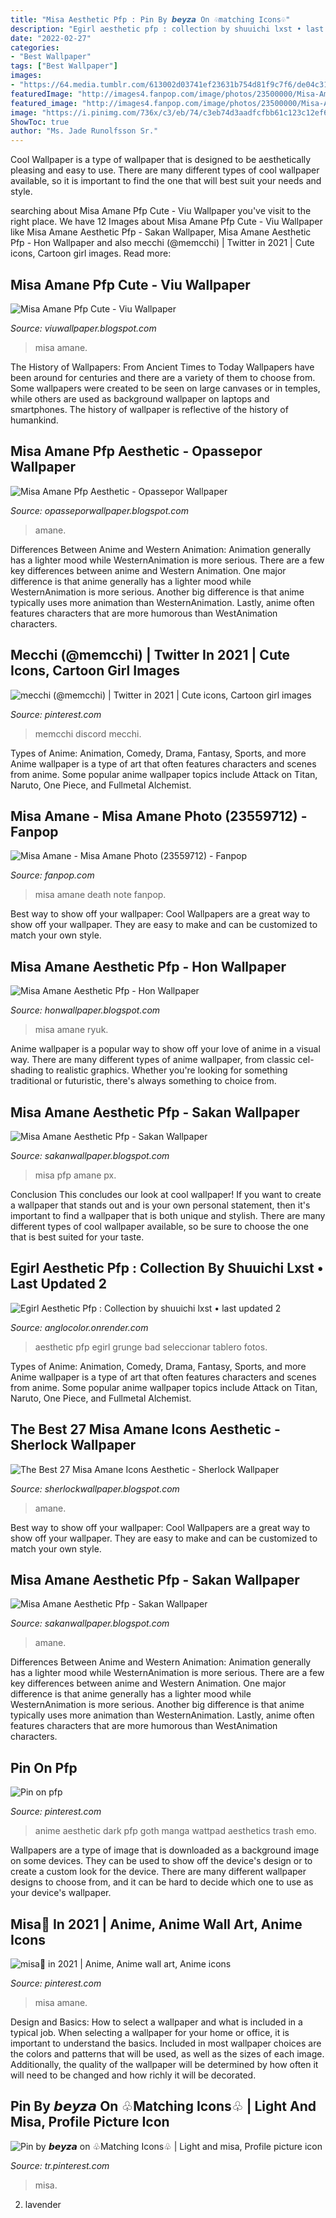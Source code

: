 ```yaml
---
title: "Misa Aesthetic Pfp : Pin By 𝙗𝙚𝙮𝙯𝙖 On ♧matching Icons♧"
description: "Egirl aesthetic pfp : collection by shuuichi lxst • last updated 2"
date: "2022-02-27"
categories:
- "Best Wallpaper"
tags: ["Best Wallpaper"]
images:
- "https://64.media.tumblr.com/613002d03741ef23631b754d81f9c7f6/de04c3168ad9fa66-0e/s1280x1920/763725c770d057347f23ed7bd47edf7b30d991d9.jpg"
featuredImage: "http://images4.fanpop.com/image/photos/23500000/Misa-Amane-misa-amane-23559712-353-353.jpg"
featured_image: "http://images4.fanpop.com/image/photos/23500000/Misa-Amane-misa-amane-23559712-353-353.jpg"
image: "https://i.pinimg.com/736x/c3/eb/74/c3eb74d3aadfcfbb61c123c12ef63e2e.jpg"
ShowToc: true
author: "Ms. Jade Runolfsson Sr."
---
```



Cool Wallpaper is a type of wallpaper that is designed to be aesthetically pleasing and easy to use. There are many different types of cool wallpaper available, so it is important to find the one that will best suit your needs and style.

	

		
searching about Misa Amane Pfp Cute - Viu Wallpaper you've visit to the right place. We have 12 Images about Misa Amane Pfp Cute - Viu Wallpaper like Misa Amane Aesthetic Pfp - Sakan Wallpaper, Misa Amane Aesthetic Pfp - Hon Wallpaper and also mecchi (@memcchi) | Twitter in 2021 | Cute icons, Cartoon girl images. Read more:
		
    
## Misa Amane Pfp Cute - Viu Wallpaper

<img loading=lazy src="https://image.pngaaa.com/342/1358342-middle.png" onerror="this.onerror=null;this.src='https://tse1.mm.bing.net/th?id=OIP.TJ6yffzACsOPDT5Rlbtc_gHaFp&amp;pid=15.1';" alt="Misa Amane Pfp Cute - Viu Wallpaper">

_Source: viuwallpaper.blogspot.com_

>misa amane. 

	

The History of Wallpapers: From Ancient Times to Today
Wallpapers have been around for centuries and there are a variety of them to choose from. Some wallpapers were created to be seen on large canvases or in temples, while others are used as background wallpaper on laptops and smartphones. The history of wallpaper is reflective of the history of humankind.

    
## Misa Amane Pfp Aesthetic - Opassepor Wallpaper

<img loading=lazy src="https://i.pinimg.com/originals/60/8a/c2/608ac274ef3689588cd291a47d905c61.png" onerror="this.onerror=null;this.src='https://tse4.mm.bing.net/th?id=OIP.47rlPpveZrYxEzZ6zx_LYQAAAA&amp;pid=15.1';" alt="Misa Amane Pfp Aesthetic - Opassepor Wallpaper">

_Source: opasseporwallpaper.blogspot.com_

>amane. 

	

Differences Between Anime and Western Animation: Animation generally has a lighter mood while WesternAnimation is more serious.
There are a few key differences between anime and Western Animation. One major difference is that anime generally has a lighter mood while WesternAnimation is more serious. Another big difference is that anime typically uses more animation than WesternAnimation. Lastly, anime often features characters that are more humorous than WestAnimation characters.

    
## Mecchi (@memcchi) | Twitter In 2021 | Cute Icons, Cartoon Girl Images

<img loading=lazy src="https://i.pinimg.com/736x/6f/0e/54/6f0e54ef77d12330b6b78d0e738061dd.jpg" onerror="this.onerror=null;this.src='https://tse1.mm.bing.net/th?id=OIP.oEToHs545RY_FCI8F6hoXgHaHW&amp;pid=15.1';" alt="mecchi (@memcchi) | Twitter in 2021 | Cute icons, Cartoon girl images">

_Source: pinterest.com_

>memcchi discord mecchi. 

	

Types of Anime: Animation, Comedy, Drama, Fantasy, Sports, and more
Anime wallpaper is a type of art that often features characters and scenes from anime. Some popular anime wallpaper topics include Attack on Titan, Naruto, One Piece, and Fullmetal Alchemist.

    
## Misa Amane - Misa Amane Photo (23559712) - Fanpop

<img loading=lazy src="http://images4.fanpop.com/image/photos/23500000/Misa-Amane-misa-amane-23559712-353-353.jpg" onerror="this.onerror=null;this.src='https://tse2.mm.bing.net/th?id=OIP.zh4hyXo7O6KgFqcVsPegLQHaHa&amp;pid=15.1';" alt="Misa Amane - Misa Amane Photo (23559712) - Fanpop">

_Source: fanpop.com_

>misa amane death note fanpop. 

	

Best way to show off your wallpaper:
Cool Wallpapers are a great way to show off your wallpaper. They are easy to make and can be customized to match your own style.

    
## Misa Amane Aesthetic Pfp - Hon Wallpaper

<img loading=lazy src="https://i.pinimg.com/originals/78/cf/06/78cf061daa1b4c390529e84eb590987b.jpg" onerror="this.onerror=null;this.src='https://tse4.mm.bing.net/th?id=OIP.UErdrRXscr4JUjhTee5K1QHaHa&amp;pid=15.1';" alt="Misa Amane Aesthetic Pfp - Hon Wallpaper">

_Source: honwallpaper.blogspot.com_

>misa amane ryuk. 

	

Anime wallpaper is a popular way to show off your love of anime in a visual way. There are many different types of anime wallpaper, from classic cel-shading to realistic graphics. Whether you're looking for something traditional or futuristic, there's always something to choice from.

    
## Misa Amane Aesthetic Pfp - Sakan Wallpaper

<img loading=lazy src="https://64.media.tumblr.com/613002d03741ef23631b754d81f9c7f6/de04c3168ad9fa66-0e/s1280x1920/763725c770d057347f23ed7bd47edf7b30d991d9.jpg" onerror="this.onerror=null;this.src='https://tse4.mm.bing.net/th?id=OIP.Juh7XEFK54PHrqpkCzu5IwHaHa&amp;pid=15.1';" alt="Misa Amane Aesthetic Pfp - Sakan Wallpaper">

_Source: sakanwallpaper.blogspot.com_

>misa pfp amane px. 

	

Conclusion
This concludes our look at cool wallpaper! If you want to create a wallpaper that stands out and is your own personal statement, then it's important to find a wallpaper that is both unique and stylish. There are many different types of cool wallpaper available, so be sure to choose the one that is best suited for your taste.

    
## Egirl Aesthetic Pfp : Collection By Shuuichi Lxst • Last Updated 2

<img loading=lazy src="https://i.pinimg.com/originals/3c/cb/74/3ccb7405d3c3339eebca8325d7e0216a.jpg" onerror="this.onerror=null;this.src='https://tse4.mm.bing.net/th?id=OIP.rUgxvgUUfR5o8hL7QfBxwAHaIE&amp;pid=15.1';" alt="Egirl Aesthetic Pfp : Collection by shuuichi lxst • last updated 2">

_Source: anglocolor.onrender.com_

>aesthetic pfp egirl grunge bad seleccionar tablero fotos. 

	

Types of Anime: Animation, Comedy, Drama, Fantasy, Sports, and more
Anime wallpaper is a type of art that often features characters and scenes from anime. Some popular anime wallpaper topics include Attack on Titan, Naruto, One Piece, and Fullmetal Alchemist.

    
## The Best 27 Misa Amane Icons Aesthetic - Sherlock Wallpaper

<img loading=lazy src="https://i0.wp.com/cdn141.picsart.com/342316594046201.jpg" onerror="this.onerror=null;this.src='https://tse3.mm.bing.net/th?id=OIP.Au50hS1qoHFUhZv2Z7jS7AHaHa&amp;pid=15.1';" alt="The Best 27 Misa Amane Icons Aesthetic - Sherlock Wallpaper">

_Source: sherlockwallpaper.blogspot.com_

>amane. 

	

Best way to show off your wallpaper:
Cool Wallpapers are a great way to show off your wallpaper. They are easy to make and can be customized to match your own style.

    
## Misa Amane Aesthetic Pfp - Sakan Wallpaper

<img loading=lazy src="https://64.media.tumblr.com/ce36a4dbe325046de5aafb7c1f79f1d9/fc4f7c8e38463227-42/s500x750/a5a0fb30673583dcff0169d337714ef2e62c3468.png" onerror="this.onerror=null;this.src='https://tse3.mm.bing.net/th?id=OIP.oM6LMQ4WhRccUVDJ44tQtwHaHa&amp;pid=15.1';" alt="Misa Amane Aesthetic Pfp - Sakan Wallpaper">

_Source: sakanwallpaper.blogspot.com_

>amane. 

	

Differences Between Anime and Western Animation: Animation generally has a lighter mood while WesternAnimation is more serious.
There are a few key differences between anime and Western Animation. One major difference is that anime generally has a lighter mood while WesternAnimation is more serious. Another big difference is that anime typically uses more animation than WesternAnimation. Lastly, anime often features characters that are more humorous than WestAnimation characters.

    
## Pin On Pfp

<img loading=lazy src="https://i.pinimg.com/736x/c3/eb/74/c3eb74d3aadfcfbb61c123c12ef63e2e.jpg" onerror="this.onerror=null;this.src='https://tse1.mm.bing.net/th?id=OIP.LcATLBYR5QQoawyOcSX0BwAAAA&amp;pid=15.1';" alt="Pin on pfp">

_Source: pinterest.com_

>anime aesthetic dark pfp goth manga wattpad aesthetics trash emo. 

	

Wallpapers are a type of image that is downloaded as a background image on some devices. They can be used to show off the device's design or to create a custom look for the device. There are many different wallpaper designs to choose from, and it can be hard to decide which one to use as your device's wallpaper.

    
## Misa🤍 In 2021 | Anime, Anime Wall Art, Anime Icons

<img loading=lazy src="https://i.pinimg.com/236x/33/e1/f2/33e1f222403501fc92a98685056d541c.jpg?nii=t" onerror="this.onerror=null;this.src='https://tse2.mm.bing.net/th?id=OIP.HLZso55v4Iz2ADj4_JcNQAAAAA&amp;pid=15.1';" alt="misa🤍 in 2021 | Anime, Anime wall art, Anime icons">

_Source: pinterest.com_

>misa amane. 

	

Design and Basics: How to select a wallpaper and what is included in a typical job.
When selecting a wallpaper for your home or office, it is important to understand the basics. Included in most wallpaper choices are the colors and patterns that will be used, as well as the sizes of each image. Additionally, the quality of the wallpaper will be determined by how often it will need to be changed and how richly it will be decorated.

    
## Pin By 𝙗𝙚𝙮𝙯𝙖 On ♧Matching Icons♧ | Light And Misa, Profile Picture Icon

<img loading=lazy src="https://i.pinimg.com/originals/c4/67/12/c46712882798d41da100147c090292e1.gif" onerror="this.onerror=null;this.src='https://tse4.mm.bing.net/th?id=OIP.xGcSiCeY1B2hABR8CQKS4QAAAA&amp;pid=15.1';" alt="Pin by 𝙗𝙚𝙮𝙯𝙖 on ♧Matching Icons♧ | Light and misa, Profile picture icon">

_Source: tr.pinterest.com_

>misa. 

	

2. lavender 

